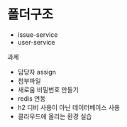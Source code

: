# 폴더구조
- issue-service
- user-service

과제
- 담당자 assign
- 첨부파일
- 새로움 비밀번호 만들기
- redis 연동
- h2 디비 사용이 아닌 데이터베이스 사용
- 클라우드에 올리는 환경 실습

